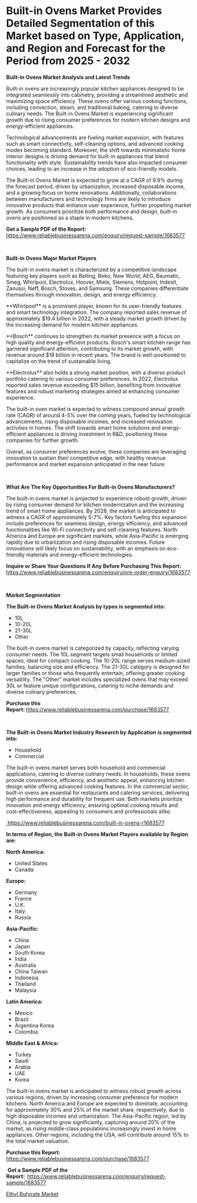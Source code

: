 <p><h1>Built-in Ovens Market Provides Detailed Segmentation of this Market based on Type, Application, and Region and Forecast for the Period from 2025 - 2032</h1></p><p><strong>Built-in Ovens Market Analysis and Latest Trends</strong></p>
<p><p>Built-in ovens are increasingly popular kitchen appliances designed to be integrated seamlessly into cabinetry, providing a streamlined aesthetic and maximizing space efficiency. These ovens offer various cooking functions, including convection, steam, and traditional baking, catering to diverse culinary needs. The Built-in Ovens Market is experiencing significant growth due to rising consumer preferences for modern kitchen designs and energy-efficient appliances.</p><p>Technological advancements are fueling market expansion, with features such as smart connectivity, self-cleaning options, and advanced cooking modes becoming standard. Moreover, the shift towards minimalistic home interior designs is driving demand for built-in appliances that blend functionality with style. Sustainability trends have also impacted consumer choices, leading to an increase in the adoption of eco-friendly models.</p><p>The Built-in Ovens Market is expected to grow at a CAGR of 9.9% during the forecast period, driven by urbanization, increased disposable income, and a growing focus on home renovations. Additionally, collaborations between manufacturers and technology firms are likely to introduce innovative products that enhance user experience, further propelling market growth. As consumers prioritize both performance and design, built-in ovens are positioned as a staple in modern kitchens.</p></p>
<p><strong>Get a Sample PDF of the Report:&nbsp;</strong> <a href="https://www.reliablebusinessarena.com/enquiry/request-sample/1683577?utm_campaign=3561&utm_medium=2&utm_source=Github&utm_content=ia&utm_term=26032025&utm_id=built-in-ovens">https://www.reliablebusinessarena.com/enquiry/request-sample/1683577</a></p>
<p>&nbsp;</p>
<p><strong>Built-in Ovens Major Market Players</strong></p>
<p><p>The built-in ovens market is characterized by a competitive landscape featuring key players such as Belling, Beko, New World, AEG, Baumatic, Smeg, Whirlpool, Electrolux, Hoover, Miele, Siemens, Hotpoint, Indesit, Zanussi, Neff, Bosch, Stoves, and Samsung. These companies differentiate themselves through innovation, design, and energy efficiency.</p><p>**Whirlpool** is a prominent player, known for its user-friendly features and smart technology integration. The company reported sales revenue of approximately $19.4 billion in 2022, with a steady market growth driven by the increasing demand for modern kitchen appliances.</p><p>**Bosch** continues to strengthen its market presence with a focus on high quality and energy-efficient products. Bosch's smart kitchen range has garnered significant attention, contributing to its market growth, with revenue around $18 billion in recent years. The brand is well-positioned to capitalize on the trend of sustainable living.</p><p>**Electrolux** also holds a strong market position, with a diverse product portfolio catering to various consumer preferences. In 2022, Electrolux reported sales revenue exceeding $15 billion, benefiting from innovative features and robust marketing strategies aimed at enhancing consumer experience.</p><p>The built-in oven market is expected to witness compound annual growth rate (CAGR) of around 4-5% over the coming years, fueled by technological advancements, rising disposable incomes, and increased renovation activities in homes. The shift towards smart home solutions and energy-efficient appliances is driving investment in R&D, positioning these companies for further growth.</p><p>Overall, as consumer preferences evolve, these companies are leveraging innovation to sustain their competitive edge, with healthy revenue performance and market expansion anticipated in the near future.</p></p>
<p>&nbsp;</p>
<p><strong>What Are The Key Opportunities For Built-in Ovens Manufacturers?</strong></p>
<p><p>The built-in ovens market is projected to experience robust growth, driven by rising consumer demand for kitchen modernization and the increasing trend of smart home appliances. By 2028, the market is anticipated to witness a CAGR of approximately 5-7%. Key factors fueling this expansion include preferences for seamless design, energy efficiency, and advanced functionalities like Wi-Fi connectivity and self-cleaning features. North America and Europe are significant markets, while Asia-Pacific is emerging rapidly due to urbanization and rising disposable incomes. Future innovations will likely focus on sustainability, with an emphasis on eco-friendly materials and energy-efficient technologies.</p></p>
<p><strong>Inquire or Share Your Questions If Any Before Purchasing This Report:</strong> <a href="https://www.reliablebusinessarena.com/enquiry/pre-order-enquiry/1683577?utm_campaign=3561&utm_medium=2&utm_source=Github&utm_content=ia&utm_term=26032025&utm_id=built-in-ovens">https://www.reliablebusinessarena.com/enquiry/pre-order-enquiry/1683577</a></p>
<p>&nbsp;</p>
<p><strong>Market Segmentation</strong></p>
<p><strong>The Built-in Ovens Market Analysis by types is segmented into:</strong></p>
<p><ul><li>10L</li><li>10-20L</li><li>21-30L</li><li>Other</li></ul></p>
<p><p>The built-in ovens market is categorized by capacity, reflecting varying consumer needs. The 10L segment targets small households or limited spaces, ideal for compact cooking. The 10-20L range serves medium-sized families, balancing size and efficiency. The 21-30L category is designed for larger families or those who frequently entertain, offering greater cooking versatility. The "Other" market includes specialized ovens that may exceed 30L or feature unique configurations, catering to niche demands and diverse culinary preferences.</p></p>
<p><strong>Purchase this Report:&nbsp;</strong><a href="https://www.reliablebusinessarena.com/purchase/1683577?utm_campaign=3561&utm_medium=2&utm_source=Github&utm_content=ia&utm_term=26032025&utm_id=built-in-ovens">https://www.reliablebusinessarena.com/purchase/1683577</a></p>
<p>&nbsp;</p>
<p><strong>The Built-in Ovens Market Industry Research by Application is segmented into:</strong></p>
<p><ul><li>Household</li><li>Commercial</li></ul></p>
<p><p>The built-in ovens market serves both household and commercial applications, catering to diverse culinary needs. In households, these ovens provide convenience, efficiency, and aesthetic appeal, enhancing kitchen design while offering advanced cooking features. In the commercial sector, built-in ovens are essential for restaurants and catering services, delivering high performance and durability for frequent use. Both markets prioritize innovation and energy efficiency, ensuring optimal cooking results and cost-effectiveness, appealing to consumers and professionals alike.</p></p>
<p><a href="https://www.reliablebusinessarena.com/built-in-ovens-r1683577?utm_campaign=3561&utm_medium=2&utm_source=Github&utm_content=ia&utm_term=26032025&utm_id=built-in-ovens">&nbsp;https://www.reliablebusinessarena.com/built-in-ovens-r1683577</a></p>
<p><strong>In terms of Region, the Built-in Ovens Market Players available by Region are:</strong></p>
<p>
    <p> <strong> North America: </strong>
        <ul>
            <li>United States</li>
            <li>Canada</li>
        </ul>
        </p> 
    <p> <strong> Europe: </strong>
        <ul>
            <li>Germany</li>
            <li>France</li>
            <li>U.K.</li>
            <li>Italy</li>
            <li>Russia</li>
        </ul>
        </p> 
    <p> <strong> Asia-Pacific: </strong>
        <ul>
            <li>China</li>
            <li>Japan</li>
            <li>South Korea</li>
            <li>India</li>
            <li>Australia</li>
            <li>China Taiwan</li>
            <li>Indonesia</li>
            <li>Thailand</li>
            <li>Malaysia</li>
        </ul>
        </p> 
    <p> <strong> Latin America: </strong>
        <ul>
            <li>Mexico</li>
            <li>Brazil</li>
            <li>Argentina Korea</li>
            <li>Colombia</li>
        </ul>
        </p> 
    <p> <strong> Middle East & Africa: </strong>
        <ul>
            <li>Turkey</li>
            <li>Saudi</li>
            <li>Arabia</li>
            <li>UAE</li>
            <li>Korea</li>
        </ul>
    </p>
    </p>
<p><p>The built-in ovens market is anticipated to witness robust growth across various regions, driven by increasing consumer preference for modern kitchens. North America and Europe are expected to dominate, accounting for approximately 30% and 25% of the market share, respectively, due to high disposable incomes and urbanization. The Asia-Pacific region, led by China, is projected to grow significantly, capturing around 20% of the market, as rising middle-class populations increasingly invest in home appliances. Other regions, including the USA, will contribute around 15% to the total market valuation.</p></p>
<p><strong>Purchase this Report: </strong><a href="https://www.reliablebusinessarena.com/purchase/1683577?utm_campaign=3561&utm_medium=2&utm_source=Github&utm_content=ia&utm_term=26032025&utm_id=built-in-ovens">https://www.reliablebusinessarena.com/purchase/1683577</a></p>
<p>&nbsp;<strong>Get a Sample PDF of the Report:&nbsp;&nbsp;</strong><a href="https://www.reliablebusinessarena.com/enquiry/request-sample/1683577?utm_campaign=3561&utm_medium=2&utm_source=Github&utm_content=ia&utm_term=26032025&utm_id=built-in-ovens">https://www.reliablebusinessarena.com/enquiry/request-sample/1683577</a></p>
<p><strong></strong></p>
<p><p><a href="https://github.com/kukolkasimo5/Market-Research-Report-List-1/blob/main/ethyl-butyrate-market.md?utm_campaign=3561&utm_medium=2&utm_source=Github&utm_content=ia&utm_term=26032025&utm_id=built-in-ovens">Ethyl Butyrate Market</a></p></p>